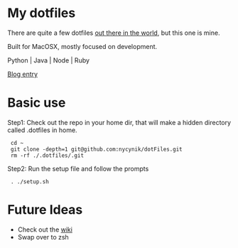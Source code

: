 # My dotfiles

There are quite a few dotfiles [out there in the world](https://dotfiles.github.io/), but this one is mine.

Built for MacOSX, mostly focused on development.

Python | Java | Node | Ruby

[Blog entry](http://mikelynchgames.com/software-development/setting-up-a-new-mac-for-development/)

# Basic use

Step1: Check out the repo in your home dir, that will make a hidden directory called .dotfiles in home.

     cd ~
     git clone -depth=1 git@github.com:nycynik/dotFiles.git
     rm -rf ./.dotfiles/.git
     
Step2: Run the setup file and follow the prompts

     . ./setup.sh
     

# Future Ideas

* Check out the [wiki](https://github.com/nycynik/dotFiles/wiki)
* Swap over to zsh

